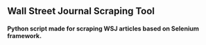 ## Wall Street Journal Scraping Tool

#### Python script made for scraping WSJ articles based on Selenium framework.
